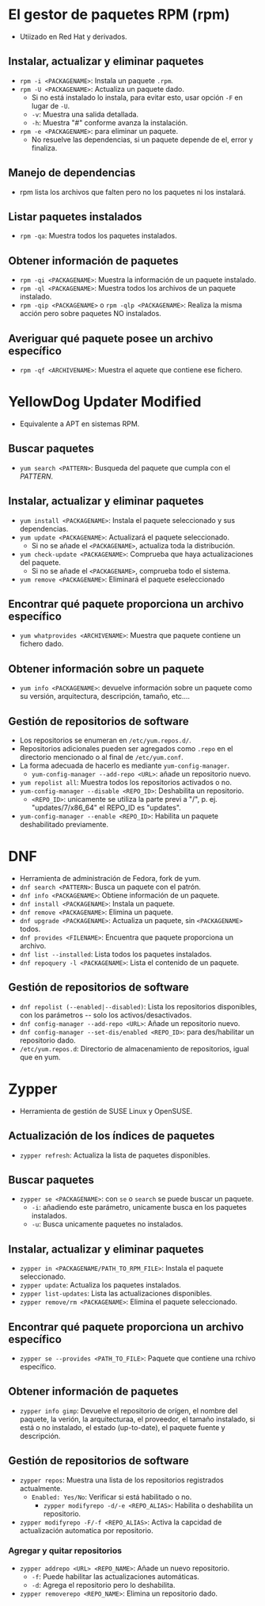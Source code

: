 # El gestor de paquetes RPM (rpm)
* Utiizado en Red Hat y derivados.
## Instalar, actualizar y eliminar paquetes
* `rpm -i <PACKAGENAME>`: Instala un paquete `.rpm`.
* `rpm -U <PACKAGENAME>`: Actualiza un paquete dado.
  * Si no está instalado lo instala, para evitar esto, usar opción `-F` en lugar de `-U`.
  * `-v`: Muestra una salida detallada.
  * `-h`: Muestra "#" conforme avanza la instalación.
* `rpm -e <PACKAGENAME>`: para eliminar un paquete.
  * No resuelve las dependencias, si un paquete depende de el, error y finaliza.
## Manejo de dependencias
 * rpm lista los archivos que falten pero no los paquetes ni los instalará.
## Listar paquetes instalados
 * `rpm -qa`: Muestra todos los paquetes instalados.
## Obtener información de paquetes
* `rpm -qi <PACKAGENAME>`: Muestra la información de un paquete instalado.
* `rpm -ql <PACKAGENAME>`: Muestra todos los archivos de un paquete instalado.
* `rpm -qip <PACKAGENAME>` o `rpm -qlp <PACKAGENAME>`: Realiza la misma acción pero sobre paquetes NO instalados.
## Averiguar qué paquete posee un archivo específico
* `rpm -qf <ARCHIVENAME>`: Muestra el aquete que contiene ese fichero.

# YellowDog Updater Modified
* Equivalente a APT en sistemas RPM.
## Buscar paquetes
* `yum search <PATTERN>`:  Busqueda del paquete que cumpla con el _PATTERN_.
## Instalar, actualizar y eliminar paquetes
* `yum install <PACKAGENAME>`: Instala el paquete seleccionado y sus dependencias.
* `yum update <PACKAGENAME>`: Actualizará el paquete seleccionado.
  * Si no se añade el `<PACKAGENAME>`, actualiza toda la distribución.
* `yum check-update <PACKAGENAME>`: Comprueba que haya actualizaciones del paquete.
  * Si no se añade el `<PACKAGENAME>`, comprueba todo el sistema. 
* `yum remove <PACKAGENAME>`: Eliminará el paquete eseleccionado
## Encontrar qué paquete proporciona un archivo específico
* `yum whatprovides <ARCHIVENAME>`: Muestra que paquete contiene un fichero dado.
## Obtener información sobre un paquete
* `yum info <PACKAGENAME>`: devuelve información sobre un paquete como su versión, arquitectura, descripción, tamaño, etc....
## Gestión de repositorios de software
* Los repositorios se enumeran en `/etc/yum.repos.d/`.
* Repositorios adicionales pueden ser agregados como `.repo` en el directorio mencionado o al final de `/etc/yum.conf`.
* La forma adecuada de hacerlo es mediante `yum-config-manager`.
  * `yum-config-manager --add-repo <URL>`: añade un repositorio nuevo.
* `yum repolist all`: Muestra todos los repositorios activados o no.
* `yum-config-manager --disable <REPO_ID>`: Deshabilita un repositorio.
  * `<REPO_ID>`: unicamente se utiliza la parte previ a "/", p. ej. "updates/7/x86_64"  el REPO_ID es "updates".
* `yum-config-manager --enable <REPO_ID>`: Habilita un paquete deshabilitado previamente.
# DNF
* Herramienta de administración de Fedora, fork de yum.
* `dnf search <PATTERN>`: Busca un paquete con el patrón.
* `dnf info <PACKAGENAME>`: Obtiene información de un paquete.
* `dnf install <PACKAGENAME>`: Instala un paquete.
* `dnf remove <PACKAGENAME>`: Elimina un paquete.
* `dnf upgrade <PACKAGENAME>`: Actualiza un paquete, sin `<PACKAGENAME>` todos.
* `dnf provides <FILENAME>`: Encuentra que paquete proporciona un archivo.
* `dnf list --installed`: Lista todos los paquetes instalados.
* `dnf repoquery -l <PACKAGENAME>`: Lista el contenido de un paquete.
## Gestión de repositorios de software
* `dnf repolist (--enabled|--disabled)`: Lista los repositorios disponibles, con los parámetros -- solo los activos/desactivados.
* `dnf config-manager --add-repo <URL>`: Añade un repositorio nuevo.
* `dnf config-manager --set-dis/enabled <REPO_ID>`: para des/habilitar un repositorio dado.
* `/etc/yum.repos.d`: Directorio de almacenamiento de repositorios, igual que en yum.

# Zypper
* Herramienta de gestión de SUSE Linux y OpenSUSE.
## Actualización de los índices de paquetes
* `zypper refresh`: Actualiza la lista de paquetes disponibles.
## Buscar paquetes
* `zypper se <PACKAGENAME>`: con `se` o `search` se puede buscar un paquete.
  * `-i`: añadiendo este parámetro, unicamente busca en los paquetes instalados.
  * `-u`: Busca unicamente paquetes no instalados.
## Instalar, actualizar y eliminar paquetes
* `zypper in <PACKAGENAME/PATH_TO_RPM_FILE>`: Instala el paquete seleccionado.
* `zypper update`: Actualiza los paquetes instalados.
* `zypper list-updates`: Lista las actualizaciones disponibles.
* `zypper remove/rm <PACKAGENAME>`: Elimina el paquete seleccionado.
## Encontrar qué paquete proporciona un archivo específico
* `zypper se --provides <PATH_TO_FILE>`: Paquete que contiene una rchivo específico.
## Obtener información de paquetes
* `zypper info gimp`: Devuelve el repositorio de orígen, el nombre del paquete, la verión, la arquitecturaa, el proveedor, el tamaño instalado, si está o no instalado, el estado (up-to-date), el paquete fuente y descripción.
## Gestión de repositorios de software
* `zypper repos`: Muestra una lista de los repositorios registrados actualmente.
  * `Enabled: Yes/No`: Verificar si está habilitado o no.
    * `zypper modifyrepo -d/-e <REPO_ALIAS>`: Habilita o deshabilita un repositorio.
* `zypper modifyrepo -F/-f <REPO_ALIAS>`: Activa la capcidad de actualización automatica por repositorio.
### Agregar y quitar repositorios
* `zypper addrepo <URL> <REPO_NAME>`: Añade un nuevo repositorio.
  * `-f`: Puede habilitar las actualizaciones automáticas.
  * `-d`: Agrega el repositorio pero lo deshabilita.
* `zypper removerepo <REPO_NAME>`: Elimina un repositorio dado. 

